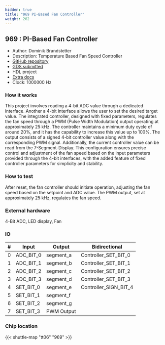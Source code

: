 ```yaml
---
hidden: true
title: "969 PI-Based Fan Controller"
weight: 202
---
```


## 969 : PI-Based Fan Controller

* Author: Dominik Brandstetter
* Description: Temperature Based Fan Speed Controller
* [GitHub repository](https://github.com/DomnikBrandstetter/jku-tt06-PID_FanCTRL)
* [GDS submitted](https://github.com/DomnikBrandstetter/jku-tt06-PID_FanCTRL/actions/runs/8627696873)
* HDL project
* [Extra docs]()
* Clock: 1000000 Hz

<!---

This file is used to generate your project datasheet. Please fill in the information below and delete any unused
sections.

You can also include images in this folder and reference them in the markdown. Each image must be less than
512 kb in size, and the combined size of all images must be less than 1 MB.
-->


### How it works

This project involves reading a 4-bit ADC value through a dedicated interface.
Another a 4-bit interface allows the user to set the desired target value.
The integrated controller, designed with fixed parameters, regulates the fan speed
through a PWM (Pulse Width Modulation) output operating at approximately 25 kHz.
The controller maintains a minimum duty cycle of around 20%, and it has the capability
to increase this value up to 100%. The output consists of a signed 4-bit controller value
along with the corresponding PWM signal. Additionally, the current controller value can be read from
the 7-Segment-Display. This configuration ensures precise control and adjustment of the
fan speed based on the input parameters provided through the 4-bit interfaces,
with the added feature of fixed controller parameters for simplicity and stability.

### How to test

After reset, the fan controller should initiate operation, adjusting the fan speed based on the setpoint and ADC value.
The PWM output, set at approximately 25 kHz, regulates the fan speed.

### External hardware

4-Bit ADC, LED display, Fan


### IO

| #             | Input    | Output   | Bidirectional   |
| ------------- | -------- | -------- | --------------- |
| 0 | ADC_BIT_0  | segment_a  | Controller_SET_BIT_0        |
| 1 | ADC_BIT_1  | segment_b  | Controller_SET_BIT_1        |
| 2 | ADC_BIT_2  | segment_c  | Controller_SET_BIT_2        |
| 3 | ADC_BIT_3  | segment_d  | Controller_SET_BIT_3        |
| 4 | SET_BIT_0  | segment_e  | Controller_SIGN_BIT_4        |
| 5 | SET_BIT_1  | segment_f  |         |
| 6 | SET_BIT_2  | segment_g  |         |
| 7 | SET_BIT_3  | PWM Output  |         |


### Chip location

{{< shuttle-map "tt06" "969" >}}
